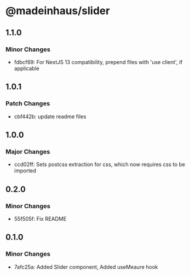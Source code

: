 # @madeinhaus/slider

## 1.1.0

### Minor Changes

- fdbcf69: For NextJS 13 compatibility, prepend files with 'use client', if applicable

## 1.0.1

### Patch Changes

- cbf442b: update readme files

## 1.0.0

### Major Changes

- ccd02ff: Sets postcss extraction for css, which now requires css to be imported

## 0.2.0

### Minor Changes

- 55f505f: Fix README

## 0.1.0

### Minor Changes

- 7afc25a: Added Slider component, Added useMeaure hook
